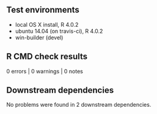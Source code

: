 ## Test environments
* local OS X install, R 4.0.2
* ubuntu 14.04 (on travis-ci), R 4.0.2
* win-builder (devel)

## R CMD check results

0 errors | 0 warnings | 0 notes


## Downstream dependencies
No problems were found in 2 downstream dependencies.


